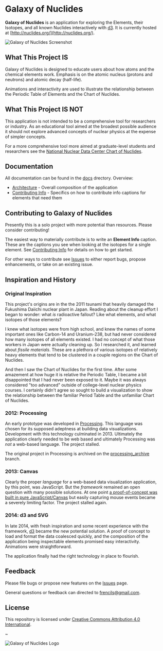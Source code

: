# Galaxy of Nuclides

**Galaxy of Nuclides** is an application for exploring the Elements, their Isotopes, and all known Nuclides interactively with [d3](http://d3js.org/). It is currently hosted at [http://nuclides.org/](http://nuclides.org/).

![Galaxy of Nuclides Screenshot](http://nuclides.org/screenshot.jpg)

## What This Project IS

Galaxy of Nuclides is designed to educate users about how atoms and the chemical elements work. Emphasis is on the atomic nucleus (protons and neutrons) and atomic decay (half-life).

Animations and interactivity are used to illustrate the relationship between the Periodic Table of Elements and the Chart of Nuclides.

## What This Project IS NOT

This application is not intended to be a comprehensive tool for researchers or industry. As an educational tool aimed at the broadest possible audience it should not explore advanced concepts of nuclear physics at the expense of simpler concepts.

For a more comprehensive tool more aimed at graduate-level students and researchers see the [National Nuclear Data Center Chart of Nuclides](http://www.nndc.bnl.gov/chart/).

## Documentation

All documentation can be found in the [docs](https://github.com/Frencil/galaxy_of_nuclides/tree/master/docs) drectory. Overview:

* [Architecture](https://github.com/Frencil/galaxy_of_nuclides/blob/master/docs/Architecture.md) - Overall composition of the application
* [Contributing Info](https://github.com/Frencil/galaxy_of_nuclides/blob/master/docs/ContributingInfo.md) - Specifics on how to contribute info captions for elements that need them

## Contributing to Galaxy of Nuclides

Presently this is a solo project with more potential than resources. Please consider contributing!

The easiest way to materially contribute is to write an **Element Info** caption. These are the captions you see when looking at the isotopes for a single element. See [Contributing Info](https://github.com/Frencil/galaxy_of_nuclides/blob/master/docs/ContributingInfo.md) for details on how to get started.

For other ways to contribute see [Issues](https://github.com/Frencil/galaxy_of_nuclides/issues) to either report bugs, propose enhancements, or take on an existing issue.

## Inspiration and History

### Original Inspiration

This project's origins are in the the 2011 tsunami that heavily damaged the Fukushima Daiichi nuclear plant in Japan. Reading about the cleanup effort I began to wonder: what *is* radioactive fallout? Like what elements, and what isotopes of those elements?

I knew what isotopes were from high school, and knew the names of some important ones like Carbon-14 and Uranium-238, but had never considered how many isotopes of all elements existed. I had no concept of what those workers in Japan were actually cleaning up. So I researched it, and learned about *fissile materials*. These are a plethora of various isotopes of relatively heavy elements that tend to be clustered in a couple regions on the Chart of Nuclides.

And then I saw the Chart of Nuclides for the first time. After some amazement at how huge it is relative the Periodic Table, I became a bit disappointed that I had never been exposed to it. Maybe it was always considered "too advanced" outside of college-level nuclear physics courses. I certainly didn't agree so sought to build a visualization to show the relationship between the familiar Period Table and the unfamiliar Chart of Nuclides.

### 2012: Processing

An early prototype was developed in [Processing](https://processing.org/). This language was chosen for its supposed adeptness at building data visualizations. Development with this technology culminated in 2013. Ultimately the application clearly needed to be web based and ultimately Processing was *not* a web-based language. The project stalled.

The original project in Processing is archived on the [processing_archive](https://github.com/Frencil/galaxy_of_nuclides/tree/processing_archive) branch.

### 2013: Canvas

Clearly the proper *language* for a web-based data visualization application, by this point, was JavaScript. But the *framework* remained an open question with many possible solutions. At one point [a proof-of-concept was built in pure JavaScript/Canvas](http://nuclides.org/v2/) but easily capturing mouse events became a severely limiting factor. The project stalled again.

### 2014: d3 and SVG

In late 2014, with fresh inspiration and some recent experience with the framework, [d3](http://d3js.org/) became the new potential solution. A proof of concept to load and format the data coalesced quickly, and the composition of the application being inspectable elements promised easy interactivity. Animations were straightforward.

The application finally had the right technology in place to flourish.

## Feedback

Please file bugs or propose new features on the [Issues](https://github.com/Frencil/galaxy_of_nuclides/issues) page.

General questions or feedback can directed to [frencils@gmail.com](mailto:frencils@gmail.com).

## License

This repository is licensed under [Creative Commons Attribution 4.0 International](http://creativecommons.org/licenses/by/4.0/).

~

![Galaxy of Nuclides Logo](http://nuclides.org/images/svg/logo.svg)